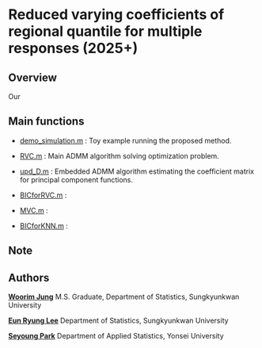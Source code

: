 # Reduced varying coefficients of regional quantile for multiple responses (2025+)

## Overview
Our 

## Main functions
- [demo_simulation.m](https://github.com/woorimjung/rvcrq/edit/main/demo_simulation.m)
 : Toy example running the proposed method.

- [RVC.m](https://github.com/woorimjung/rvcrq/edit/main/RVC.m)
 : Main ADMM algorithm solving optimization problem.

- [upd_D.m](https://github.com/woorimjung/rvcrq/edit/main/upd_D.m)
 : Embedded ADMM algorithm estimating the coefficient matrix for principal component functions.

- [BICforRVC.m](https://github.com/woorimjung/rvcrq/edit/main/BICforRVC.m)
 : 

- [MVC.m](https://github.com/woorimjung/rvcrq/edit/main/MVC.m)
 : 

- [BICforKNN.m](https://github.com/woorimjung/rvcrq/edit/main/BICforKNN.m)
 : 

## Note

## Authors
[**Woorim Jung**](www.linkedin.com/in/우림-정-202875330)
M.S. Graduate, Department of Statistics, Sungkyunkwan University 
  
[**Eun Ryung Lee**](https://sites.google.com/view/eunryunglee/home)
Department of Statistics, Sungkyunkwan University 

[**Seyoung Park**](https://sites.google.com/view/seyoungpark/home)
Department of Applied Statistics, Yonsei University
